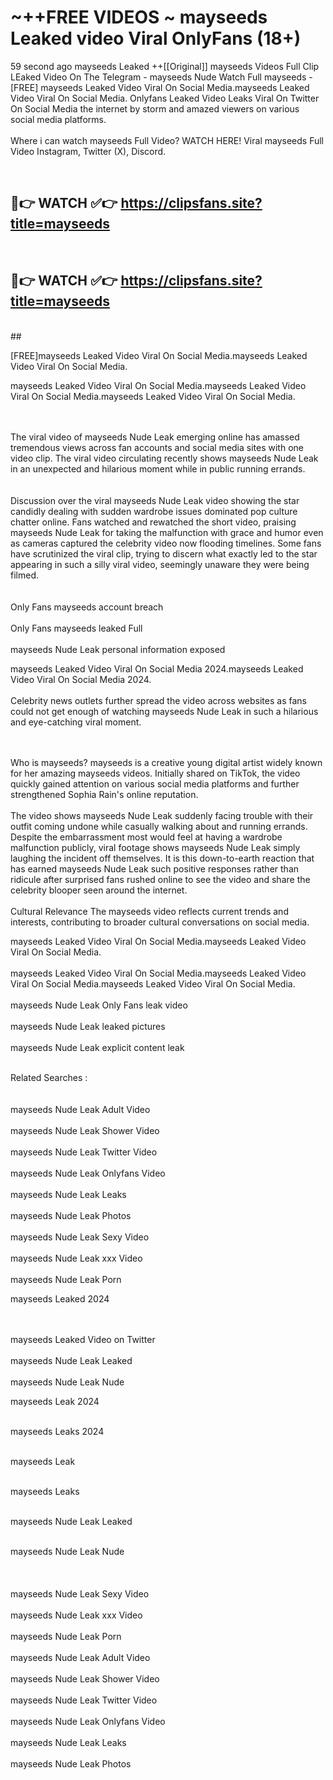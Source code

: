 # ~++FREE VIDEOS ~ mayseeds Leaked video Viral OnlyFans (18+)<br>


59 second ago mayseeds Leaked ++[[Original]] mayseeds Videos Full Clip LEaked Video On The Telegram  - mayseeds Nude  Watch Full mayseeds - [FREE] mayseeds Leaked Video Viral On Social Media.mayseeds Leaked Video Viral On Social Media.   Onlyfans Leaked Video Leaks Viral On Twitter On Social Media the internet by storm and amazed viewers on various social media platforms. <br><br>
Where i can watch mayseeds Full Video? WATCH HERE! Viral mayseeds Full Video Instagram, Twitter (X), Discord. <br>


 <br>

##  🔴👉 WATCH ✅👉  <a href="https://clipsfans.site?title=mayseeds&ref=git">https://clipsfans.site?title=mayseeds</a> <br>
  <br>

##  🔴👉 WATCH ✅👉  <a href="https://clipsfans.site?title=mayseeds&ref=git">https://clipsfans.site?title=mayseeds</a> <br>
  <br>
  ##



[FREE]mayseeds Leaked Video Viral On Social Media.mayseeds Leaked Video Viral On Social Media. <br>

mayseeds Leaked Video Viral On Social Media.mayseeds Leaked Video Viral On Social Media.mayseeds Leaked Video Viral On Social Media. <br>


  <br>

  <br>
The viral video of mayseeds Nude Leak emerging online has amassed tremendous views across fan accounts and social media sites with one video clip. The viral video circulating recently shows mayseeds Nude Leak in an unexpected and hilarious moment while in public running errands.<br>
<br>


<br>
Discussion over the viral mayseeds Nude Leak video showing the star candidly dealing with sudden wardrobe issues dominated pop culture chatter online. Fans watched and rewatched the short video, praising mayseeds Nude Leak for taking the malfunction with grace and humor even as cameras captured the celebrity video now flooding timelines. Some fans have scrutinized the viral clip, trying to discern what exactly led to the star appearing in such a silly viral video, seemingly unaware they were being filmed.<br>
<br>
<br> 
Only Fans mayseeds account breach<br>
<br>
Only Fans mayseeds leaked Full <br>
<br>
mayseeds Nude Leak personal information exposed<br>

mayseeds Leaked Video Viral On Social Media 2024.mayseeds Leaked Video Viral On Social Media 2024. <br>
<br>
Celebrity news outlets further spread the video across websites as fans could not get enough of watching mayseeds Nude Leak in such a hilarious and eye-catching viral moment.<br>
<br>

<br>
Who is mayseeds? mayseeds is a creative young digital artist widely known for her amazing mayseeds videos. Initially shared on TikTok, the video quickly gained attention on various social media platforms and further strengthened Sophia Rain's online reputation.<br>
<br>
The video shows mayseeds Nude Leak suddenly facing trouble with their outfit coming undone while casually walking about and running errands. Despite the embarrassment most would feel at having a wardrobe malfunction publicly, viral footage shows mayseeds Nude Leak simply laughing the incident off themselves. It is this down-to-earth reaction that has earned mayseeds Nude Leak such positive responses rather than ridicule after surprised fans rushed online to see the video and share the celebrity blooper seen around the internet.<br>
<br>
Cultural Relevance The mayseeds video reflects current trends and interests, contributing to broader cultural conversations on social media.<br>

mayseeds Leaked Video Viral On Social Media.mayseeds Leaked Video Viral On Social Media.<br>
<br>
mayseeds Leaked Video Viral On Social Media.mayseeds Leaked Video Viral On Social Media.mayseeds Leaked Video Viral On Social Media.<br>
<br>
mayseeds Nude Leak Only Fans leak video<br>
<br>
mayseeds Nude Leak leaked pictures<br>
<br>
mayseeds Nude Leak explicit content leak<br>


<br>
Related Searches :<br>
<br>

<br>
mayseeds Nude Leak Adult Video<br>
<br>
mayseeds Nude Leak Shower Video<br>
<br>
mayseeds Nude Leak Twitter Video<br>
<br>
mayseeds Nude Leak Onlyfans Video<br>
<br>
mayseeds Nude Leak Leaks<br>
<br>
mayseeds Nude Leak Photos<br>

<br>
mayseeds Nude Leak Sexy Video<br>
<br>
mayseeds Nude Leak xxx Video<br>
<br>
mayseeds Nude Leak Porn<br>

mayseeds  Leaked 2024 <br> <br>
<br>

mayseeds Leaked Video on Twitter <br>
<br>
mayseeds Nude Leak Leaked<br>
<br>
mayseeds Nude Leak Nude<br>


mayseeds  Leak 2024 <br> <br>



mayseeds  Leaks 2024 <br> <br>



 
mayseeds  Leak<br> <br>



mayseeds  Leaks<br> <br>


mayseeds Nude Leak Leaked<br> <br>

mayseeds Nude Leak Nude<br> <br>
<br> <br>
mayseeds Nude Leak Sexy Video
<br> <br>
mayseeds Nude Leak xxx Video
<br> <br>
mayseeds Nude Leak Porn
<br> <br>
mayseeds Nude Leak Adult Video
<br> <br>
mayseeds Nude Leak Shower Video
<br> <br>
mayseeds Nude Leak Twitter Video
<br> <br>
mayseeds Nude Leak Onlyfans Video
<br> <br>
mayseeds Nude Leak Leaks
<br> <br>
mayseeds Nude Leak Photos






</p>




 



</p>











